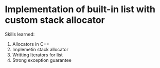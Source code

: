 # Implementation of built-in list with custom stack allocator

Skills learned:
1. Allocators in C++
2. Implemetin stack allocator
3. Writting Iterators for list
4. Strong exception guarantee
